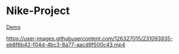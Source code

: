 # Nike-Project
[Demo](https://alirezabasereh.github.io/Nike-Project/)

https://user-images.githubusercontent.com/126327015/231093935-eb8f6b42-f04d-4bc3-8a77-aacd9f500c43.mp4
